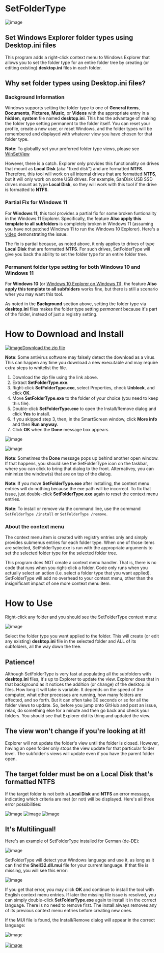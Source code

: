 # SetFolderType

![image](https://github.com/LesFerch/SetFolderType/assets/79026235/17bc7a7e-d77b-4720-9d22-68c6fd7e13da)

## Set Windows Explorer folder types using Desktop.ini files

This program adds a right-click context menu to Windows Explorer that allows you to set the folder type for an entire folder tree by creating (or editing existing) **desktop.ini** files in each folder.

## Why set folder types using Desktop.ini files?

### Background Information

Windows supports setting the folder type to one of **General items**, **Documents**, **Pictures**, **Music**, or **Videos** with the appropriate entry in a **hidden**, **system** file named **desktop.ini**. This has the advantage of making the folder type setting permanent to the folder itself. You can reset your profile, create a new user, or reset Windows, and the folder types will be remembered and displayed with whatever view you have chosen for that folder type.

**Note**: To globallly set your preferred folder type views, please see [WinSetView](https://lesferch.github.io/WinSetView/)

However, there is a catch. Explorer only provides this functionality on drives that mount as **Local Disk** (aka "fixed disk") and are formatted **NTFS**. Therefore, this tool will work on all internal drives that are formatted **NTFS**, but it will only work on some USB drives. For example, SanDisk USB SSD drives mount as type **Local Disk**, so they will work with this tool if the drive is formatted to **NTFS**.

### Partial Fix for Windows 11

For **Windows 11**, this tool provides a partial fix for some broken funtionality in the Windows 11 Explorer. Specifically, the feature **Also apply this template to all subfolders** is completely broken in Windows 11 (assuming you have not patched Windows 11 to run the Windows 10 Explorer). Here's a [video](https://www.youtube.com/watch?v=U5eEFNZEWZg) demonstrating the issue.

The fix is partial because, as noted above, it only applies to drives of type **Local Disk** that are formatted **NTFS**. For such drives, SetFolderType will give you back the ability to set the folder type for an entire folder tree.

### Permanent folder type setting for both Windows 10 and Windows 11

For **Windows 10** (or [Windows 10 Explorer on Windows 11](https://lesferch.github.io/OldExplorer/)), the feature **Also apply this template to all subfolders** works fine, but there is still a scenario wher you may want this tool.

As noted in the **Background** section above, setting the folder type via **desktop.ini** files makes the folder type setting *permanent* because it's part of the folder, instead of just a registry setting.

# How to Download and Install

[![image](https://user-images.githubusercontent.com/79026235/152910441-59ba653c-5607-4f59-90c0-bc2851bf2688.png)Download the zip file](https://github.com/LesFerch/SetFolderType/releases/download/1.0.0/SetFolderType.zip)

**Note**: Some antivirus software may falsely detect the download as a virus. This can happen any time you download a new executable and may require extra steps to whitelist the file.

1. Download the zip file using the link above.
2. Extract **SetFolderType.exe**.
3. Right-click **SetFolderType.exe**, select Properties, check **Unblock**, and click **OK**.
4. Move **SetFolderType.exe** to the folder of your choice (you need to keep this file).
5. Double-click **SetFolderType.exe** to open the Install/Remove dialog and click **Yes** to install.
6. If you skipped step 3, then, in the SmartScreen window, click **More info** and then **Run anyway**.
7. Click **OK** when the **Done** message box appears.

![image](https://github.com/LesFerch/SetFolderType/assets/79026235/29ea99bd-201b-48cb-896a-cd85b4242088)

![image](https://github.com/LesFerch/SetFolderType/assets/79026235/500adf4d-b7f6-447b-ab13-5d8e580a7f96)

**Note**: Sometimes the **Done** message pops up behind another open window. If that happens, you should see the SetFolderType icon on the taskbar, where you can click to bring that dialog to the front. Alternativey, you can minimize the window(s) that are on top of the dialog.

**Note**: If you move **SetFolderType.exe** after installing, the context menu entries will do nothing because the exe path will be incorrect. To fix that issue, just double-click **SetFolderType.exe** again to reset the context menu entries.

**Note**: To install or remove via the command line, use the command `SetFolderType /install` or `SetFolderType /remove`.

### About the context menu

The context menu item is created with registry entries only and simply provides submenus entries for each folder type. When one of those items are selected, SetFolderType.exe is run with the appropriate arguments to set the selected folder type for the selected folder tree.

This program does NOT create a context menu handler. That is, there is no code that runs when you right-click a folder. Code only runs when you actually select an action (i.e. select a folder type that you want applied). SetFolderType will add no overhead to your context menu, other than the insignificant impact of one more context menu item.

# How to Use

Right-click any folder and you should see the SetFolderType context menu:

![image](https://github.com/LesFerch/SetFolderType/assets/79026235/17bc7a7e-d77b-4720-9d22-68c6fd7e13da)

Select the folder type you want applied to the folder. This will create (or edit any existing) **desktop.ini** file in the selected folder and ALL of its subfolders, all the way down the tree.

## Patience!

Although SetFolderType is very fast at populating all the subfolders with **desktop.ini** files, it's up to Explorer to update the view. Explorer does that in that background as it notices the addition (or change) of the desktop.ini files. How long it will take is variable. It depends on the speed of the computer, what other processes are running, how many folders are affected, and so forth. But it can often take 30 seconds or so for all the folder views to update. So, before you jump onto GitHub and post an issue, relax, do something else for a minute and then go back and check your folders. You should see that Explorer did its thing and updated the view. 

## The view won't change if you're looking at it!

Explorer will not update the folder's view until the folder is closed. However, having an open folder only stops the view update for that particular folder level. The subfolder's views will update even if you have the parent folder open.

## The target folder must be on a Local Disk that's formatted NTFS

If the target folder is not both a **Local Disk** and **NTFS** an error message, indicating which criteria are met (or not) will be displayed. Here's all three error possibilities:

![image](https://github.com/LesFerch/SetFolderType/assets/79026235/b5acfe58-ed9a-416c-912d-922b4d1c6c10)  ![image](https://github.com/LesFerch/SetFolderType/assets/79026235/b3381f2e-07ee-485e-b6c6-ab19e66f115f)  ![image](https://github.com/LesFerch/SetFolderType/assets/79026235/0b1a0d4d-6e27-445f-91c1-f819bcef745f)

## It's Multilingual!

Here's an example of SetFolderType installed for German (de-DE):

![image](https://github.com/LesFerch/SetFolderType/assets/79026235/339b4cd1-026d-40cd-ab8d-8eabb115996d)

SetFolderType will detect your Windows language and use it, as long as it can find the **Shell32.dll.mui** file for your current language. If that file is missing, you will see this error:

![image](https://github.com/LesFerch/SetFolderType/assets/79026235/21294f1a-7914-4886-a131-53b2e7073ed9)

If you get that error, you may click **OK** and continue to install the tool with English context menu entries. If later the missing file issue is resolved, you can simply double-click **SetFolderType.exe** again to install it in the correct language. There is no need to remove first. The install always removes any of its previous context menu entries before creating new ones.

If the MUI file is found, the Install/Remove dialog will appear in the correct language:

![image](https://github.com/LesFerch/SetFolderType/assets/79026235/b0d72b29-3721-47e1-9238-ef42a8346034)
\
\
[![image](https://user-images.githubusercontent.com/79026235/153264696-8ec747dd-37ec-4fc1-89a1-3d6ea3259a95.png)](https://github.com/LesFerch/SetFolderType)
